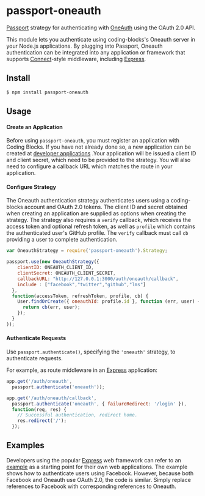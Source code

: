 # passport-oneauth



[Passport](http://passportjs.org/) strategy for authenticating with [OneAuth](https://codingblocks.com/)
using the OAuth 2.0 API.



This module lets you authenticate using coding-blocks's Oneauth server in your Node.js applications.
By plugging into Passport, Oneauth authentication can be integrated into any application or framework that supports
[Connect](http://www.senchalabs.org/connect/)-style middleware, including
[Express](http://expressjs.com/).

## Install

```bash
$ npm install passport-oneauth
```

## Usage

#### Create an Application

Before using `passport-oneauth`, you must register an application with Coding Blocks.
If you have not already done so, a new application can be created at
[developer applications](https://account.codingblocks.com/clients/add) .Your application will be issued a client ID and client
secret, which need to be provided to the strategy.  You will also need to
configure a callback URL which matches the route in your application.

#### Configure Strategy

The Oneauth authentication strategy authenticates users using a coding-blocks account
and OAuth 2.0 tokens.  The client ID and secret obtained when creating an
application are supplied as options when creating the strategy. The strategy
also requires a `verify` callback, which receives the access token and optional
refresh token, as well as `profile` which contains the authenticated user's
GitHub profile.  The `verify` callback must call `cb` providing a user to
complete authentication.

```js
var OneauthStrategy = require('passport-oneauth').Strategy;

passport.use(new OneauthStrategy({
    clientID: ONEAUTH_CLIENT_ID,
    clientSecret: ONEAUTH_CLIENT_SECRET,
    callbackURL: "http://127.0.0.1:3000/auth/oneauth/callback",
    include : ["facebook","twitter","github","lms"]
  },
  function(accessToken, refreshToken, profile, cb) {
    User.findOrCreate({ oneauthId: profile.id }, function (err, user) {
      return cb(err, user);
    });
  }
));
```

#### Authenticate Requests

Use `passport.authenticate()`, specifying the `'oneauth'` strategy, to
authenticate requests.

For example, as route middleware in an [Express](http://expressjs.com/)
application:

```js
app.get('/auth/oneauth',
  passport.authenticate('oneauth'));

app.get('/auth/oneauth/callback',
  passport.authenticate('oneauth', { failureRedirect: '/login' }),
  function(req, res) {
    // Successful authentication, redirect home.
    res.redirect('/');
  });
```

## Examples

Developers using the popular [Express](http://expressjs.com/) web framework can
refer to an [example](https://github.com/passport/express-4.x-facebook-example)
as a starting point for their own web applications.  The example shows how to
authenticate users using Facebook.  However, because both Facebook and Oneauth
use OAuth 2.0, the code is similar.  Simply replace references to Facebook with
corresponding references to Oneauth.





